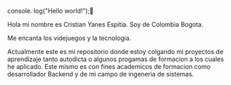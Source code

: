 console. log("Hello world!");👋

Hola mi nombre es Cristian Yanes Espitia.
Soy de Colombia Bogota.

Me encanta los videjuegos y la tecnologia.

Actualmente este es mi repositorio donde estoy colgando mi proyectos de aprendizaje tanto autodicta o algunos progamas de formacion a los cuales he aplicado. Este mismo es con fines academicos de formacion como desarrollador Backend y de mi campo de ingeneria de sistemas.





<!--
**Yanes3/Yanes3** is a ✨ _special_ ✨ repository because its `README.md` (this file) appears on your GitHub profile.

Here are some ideas to get you started:

- 🔭 I’m currently working on ...
- 🌱 I’m currently learning ...
- 👯 I’m looking to collaborate on ...
- 🤔 I’m looking for help with ...
- 💬 Ask me about ...
- 📫 How to reach me: ...
- 😄 Pronouns: ...
- ⚡ Fun fact: ...
-->
